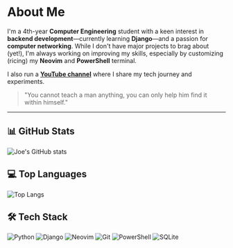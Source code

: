 # About Me

I'm a 4th-year **Computer Engineering** student with a keen interest in **backend development**—currently learning **Django**—and a passion for **computer networking**. While I don't have major projects to brag about (yet!), I'm always working on improving my skills, especially by customizing (ricing) my **Neovim** and **PowerShell** terminal.

I also run a **[YouTube channel](https://www.youtube.com/@JoeCillo-zr8jn)** where I share my tech journey and experiments.

> "You cannot teach a man anything, you can only help him find it within himself."

---

## 📊 GitHub Stats
![Joe's GitHub stats](https://github-readme-stats.vercel.app/api?username=CilloOnVim&show_icons=true&theme=radical)

## 💻 Top Languages
![Top Langs](https://github-readme-stats.vercel.app/api/top-langs/?username=CilloOnVim&layout=compact&theme=radical)

## 🛠️ Tech Stack

![Python](https://img.shields.io/badge/Python-3776AB?style=for-the-badge&logo=python&logoColor=white)
![Django](https://img.shields.io/badge/Django-092E20?style=for-the-badge&logo=django&logoColor=white)
![Neovim](https://img.shields.io/badge/Neovim-57A143?style=for-the-badge&logo=neovim&logoColor=white)
![Git](https://img.shields.io/badge/Git-F05032?style=for-the-badge&logo=git&logoColor=white)
![PowerShell](https://img.shields.io/badge/PowerShell-5391FE?style=for-the-badge&logo=powershell&logoColor=white)
![SQLite](https://img.shields.io/badge/SQLite-003B57?style=for-the-badge&logo=sqlite&logoColor=white)
